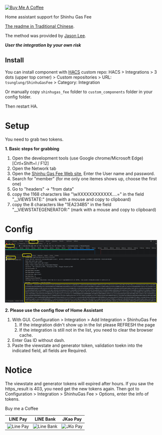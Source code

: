 <a href="https://www.buymeacoffee.com/tsunglung" target="_blank"><img src="https://cdn.buymeacoffee.com/buttons/default-orange.png" alt="Buy Me A Coffee" height="30" width="120"></a>

Home assistant support for Shinhu Gas Fee

[The readme in Traditional Chinese](https://github.com/tsunglung/ShinhuGasFee/blob/master/README_zh-Hant.md).

The method was provided by [Jason Lee](https://www.dcard.tw/@jas0n.1ee.com).

***User the integration by your own risk***

## Install

You can install component with [HACS](https://hacs.xyz/) custom repo: HACS > Integrations > 3 dots (upper top corner) > Custom repositories > URL: `tsunglung/ShinhuGasFee` > Category: Integration

Or manually copy `shinhugas_fee` folder to `custom_components` folder in your config folder.

Then restart HA.

# Setup

You need to grab two tokens.

**1. Basic steps for grabbing**

1. Open the development tools (use Google chrome/Microsoft Edge) [Crtl+Shift+I / F12]
2. Open the Network tab
3. Open the [Shinhu Gas Fee Web site](http://www.shinhugas.com.tw/Default.aspx), Enter the User name and password.
4. Search for "member" (for me only one itemes shows up, choose the first one)
5. Go to "headers" -> "from data"
6. copy the 1168 characters like "\wXXXXXXXXXXXX....=" in the field "\__VIEWSTATE:"  (mark with a mouse and copy to clipboard)
7. copy the 8 characters like "1EA234B5" in the field "\__VIEWSTATEGENERATOR:"  (mark with a mouse and copy to clipboard)

# Config

![grabbing](grabbing.png)

**2. Please use the config flow of Home Assistant**


1. With GUI. Configuration > Integration > Add Integration > ShinhuGas Fee
   1. If the integration didn't show up in the list please REFRESH the page
   2. If the integration is still not in the list, you need to clear the browser cache.
2. Enter Gas ID without dash.
3. Paste the viewstate and generator token, validation toekn into the indicated field, all fields are Required.

# Notice
The viewstate and generator tokens will expired after hours. If you saw the https_result is 403, you need get the new tokens again.
Then got to Configuration > Integration > ShinhuGas Fee > Options, enter the info of tokens.

Buy me a Coffee

|  LINE Pay | LINE Bank | JKao Pay |
| :------------: | :------------: | :------------: |
| <img src="https://github.com/tsunglung/OpenCWB/blob/master/linepay.jpg" alt="Line Pay" height="200" width="200">  | <img src="https://github.com/tsunglung/OpenCWB/blob/master/linebank.jpg" alt="Line Bank" height="200" width="200">  | <img src="https://github.com/tsunglung/OpenCWB/blob/master/jkopay.jpg" alt="JKo Pay" height="200" width="200">  |